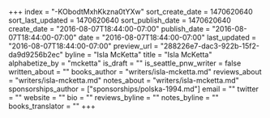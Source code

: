 +++
index = "-KObodtMxhKkzna0tYXw"
sort_create_date = 1470620640
sort_last_updated = 1470620640
sort_publish_date = 1470620640
create_date = "2016-08-07T18:44:00-07:00"
publish_date = "2016-08-07T18:44:00-07:00"
date = "2016-08-07T18:44:00-07:00"
last_updated = "2016-08-07T18:44:00-07:00"
preview_url = "288226e7-dac3-922b-15f2-da9d9256b2ec"
byline = "Isla McKetta"
title = "Isla McKetta"
alphabetize_by = "mcketta"
is_draft = ""
is_seattle_pnw_writer = false
written_about = ""
books_author = "writers/isla-mcketta.md"
reviews_about = "writers/isla-mcketta.md"
notes_about = "writers/isla-mcketta.md"
sponsorships_author = ["sponsorships/polska-1994.md"]
email = ""
twitter = ""
website = ""
bio = ""
reviews_byline = ""
notes_byline = ""
books_translator = ""
+++
